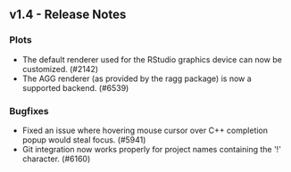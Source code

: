 ## v1.4 - Release Notes

### Plots

* The default renderer used for the RStudio graphics device can now be customized. (#2142)
* The AGG renderer (as provided by the ragg package) is now a supported backend. (#6539)


### Bugfixes

* Fixed an issue where hovering mouse cursor over C++ completion popup would steal focus. (#5941)
* Git integration now works properly for project names containing the '!' character. (#6160)


